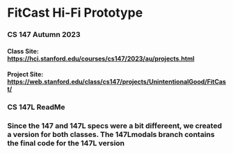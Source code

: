# FitCast Hi-Fi Prototype
### CS 147 Autumn 2023
#### Class Site: https://hci.stanford.edu/courses/cs147/2023/au/projects.html
#### Project Site: https://web.stanford.edu/class/cs147/projects/UnintentionalGood/FitCast/


### CS 147L ReadMe
### Since the 147 and 147L specs were a bit differeent, we created a version for both classes. The 147Lmodals branch contains the final code for the 147L version

